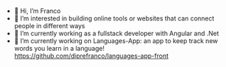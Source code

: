 - 👋 Hi, I’m Franco
- 👀 I’m interested in building online tools or websites that can connect people in different ways
- 🌱 I’m currently working as a fullstack developer with Angular and .Net
- 💞️ I’m currently working on Languages-App: an app to keep track new words you learn in a language!
      https://github.com/diprefranco/languages-app-front

<!-- - 💞️ I’m currently learning ReactJS -->
<!-- - 💞️ I’m looking to collaborate on ...
- 📫 How to reach me ... -->
